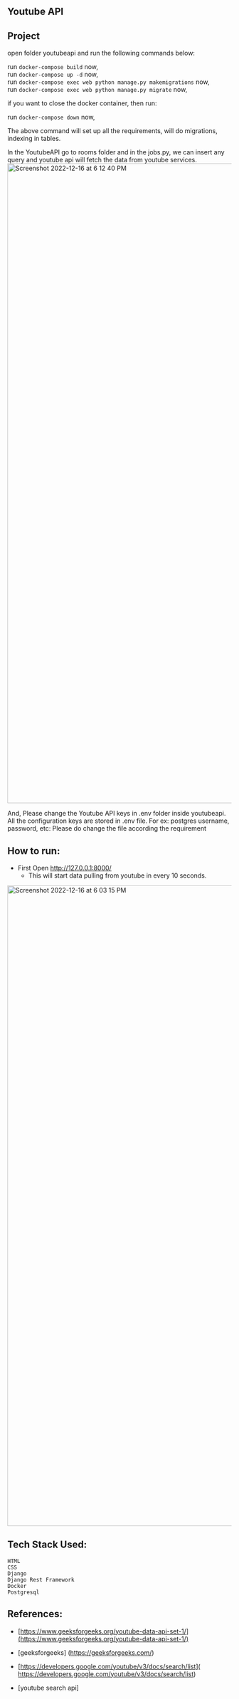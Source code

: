 Youtube API
---


Project
---

open folder youtubeapi and run the following commands below:

run `docker-compose build` now, <br />
run `docker-compose up -d` now, <br />
run `docker-compose exec web python manage.py makemigrations` now, <br />
run `docker-compose exec web python manage.py migrate` now, <br />

if you want to close the docker container, then run:

run `docker-compose down` now, <br />

The above command will set up all the requirements, will do migrations, indexing in tables.

In the YoutubeAPI go to rooms folder and in the jobs.py, we can insert any query and youtube api will fetch the data from youtube services.
<img width="1438" alt="Screenshot 2022-12-16 at 6 12 40 PM" src="https://user-images.githubusercontent.com/28860154/208100988-118c46fa-b8c7-4f36-8cee-f6c5778dd6b5.png">

And, Please change the Youtube API keys in .env folder inside youtubeapi.
All the configuration keys are stored in .env file. For ex: postgres username, password, etc:
Please do change the file according the requirement




How to run:
---

- First Open http://127.0.0.1:8000/
	- This will start data pulling from youtube in every 10 seconds.
	
	
<img width="1440" alt="Screenshot 2022-12-16 at 6 03 15 PM" src="https://user-images.githubusercontent.com/28860154/208099988-2fb97561-2b34-487a-b01b-34dafdc7141f.png">



Tech Stack Used:
----
	HTML
	CSS
	Django
	Django Rest Framework
	Docker
	Postgresql
	

References:
---


- [https://www.geeksforgeeks.org/youtube-data-api-set-1/](https://www.geeksforgeeks.org/youtube-data-api-set-1/)

- [geeksforgeeks] (https://geeksforgeeks.com/)

- [https://developers.google.com/youtube/v3/docs/search/list]( https://developers.google.com/youtube/v3/docs/search/list)
-  [youtube search api] 

